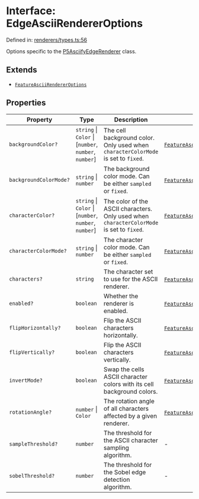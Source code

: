 # Interface: EdgeAsciiRendererOptions

Defined in: [renderers/types.ts:56](https://github.com/humanbydefinition/p5.asciify/blob/890d7feb185e00ea8c8a849059b23cc3e18e7138/src/lib/renderers/types.ts#L56)

Options specific to the [P5AsciifyEdgeRenderer](../namespaces/renderer2d/namespaces/feature/classes/P5AsciifyEdgeRenderer.md) class.

## Extends

- [`FeatureAsciiRendererOptions`](FeatureAsciiRendererOptions.md)

## Properties

| Property                                                | Type                                                    | Description                                                                               | Inherited from                                                                                                                              | Defined in                                                                                                                                            |
| ------------------------------------------------------- | ------------------------------------------------------- | ----------------------------------------------------------------------------------------- | ------------------------------------------------------------------------------------------------------------------------------------------- | ----------------------------------------------------------------------------------------------------------------------------------------------------- |
| <a id="backgroundcolor"></a> `backgroundColor?`         | `string` \| `Color` \| \[`number`, `number`, `number`\] | The cell background color. Only used when `characterColorMode` is set to `fixed`.         | [`FeatureAsciiRendererOptions`](FeatureAsciiRendererOptions.md).[`backgroundColor`](FeatureAsciiRendererOptions.md#backgroundcolor)         | [renderers/types.ts:27](https://github.com/humanbydefinition/p5.asciify/blob/890d7feb185e00ea8c8a849059b23cc3e18e7138/src/lib/renderers/types.ts#L27) |
| <a id="backgroundcolormode"></a> `backgroundColorMode?` | `string` \| `number`                                    | The background color mode. Can be either `sampled` or `fixed`.                            | [`FeatureAsciiRendererOptions`](FeatureAsciiRendererOptions.md).[`backgroundColorMode`](FeatureAsciiRendererOptions.md#backgroundcolormode) | [renderers/types.ts:30](https://github.com/humanbydefinition/p5.asciify/blob/890d7feb185e00ea8c8a849059b23cc3e18e7138/src/lib/renderers/types.ts#L30) |
| <a id="charactercolor"></a> `characterColor?`           | `string` \| `Color` \| \[`number`, `number`, `number`\] | The color of the ASCII characters. Only used when `characterColorMode` is set to `fixed`. | [`FeatureAsciiRendererOptions`](FeatureAsciiRendererOptions.md).[`characterColor`](FeatureAsciiRendererOptions.md#charactercolor)           | [renderers/types.ts:21](https://github.com/humanbydefinition/p5.asciify/blob/890d7feb185e00ea8c8a849059b23cc3e18e7138/src/lib/renderers/types.ts#L21) |
| <a id="charactercolormode"></a> `characterColorMode?`   | `string` \| `number`                                    | The character color mode. Can be either `sampled` or `fixed`.                             | [`FeatureAsciiRendererOptions`](FeatureAsciiRendererOptions.md).[`characterColorMode`](FeatureAsciiRendererOptions.md#charactercolormode)   | [renderers/types.ts:24](https://github.com/humanbydefinition/p5.asciify/blob/890d7feb185e00ea8c8a849059b23cc3e18e7138/src/lib/renderers/types.ts#L24) |
| <a id="characters"></a> `characters?`                   | `string`                                                | The character set to use for the ASCII renderer.                                          | [`FeatureAsciiRendererOptions`](FeatureAsciiRendererOptions.md).[`characters`](FeatureAsciiRendererOptions.md#characters)                   | [renderers/types.ts:18](https://github.com/humanbydefinition/p5.asciify/blob/890d7feb185e00ea8c8a849059b23cc3e18e7138/src/lib/renderers/types.ts#L18) |
| <a id="enabled"></a> `enabled?`                         | `boolean`                                               | Whether the renderer is enabled.                                                          | [`FeatureAsciiRendererOptions`](FeatureAsciiRendererOptions.md).[`enabled`](FeatureAsciiRendererOptions.md#enabled)                         | [renderers/types.ts:10](https://github.com/humanbydefinition/p5.asciify/blob/890d7feb185e00ea8c8a849059b23cc3e18e7138/src/lib/renderers/types.ts#L10) |
| <a id="fliphorizontally"></a> `flipHorizontally?`       | `boolean`                                               | Flip the ASCII characters horizontally.                                                   | [`FeatureAsciiRendererOptions`](FeatureAsciiRendererOptions.md).[`flipHorizontally`](FeatureAsciiRendererOptions.md#fliphorizontally)       | [renderers/types.ts:39](https://github.com/humanbydefinition/p5.asciify/blob/890d7feb185e00ea8c8a849059b23cc3e18e7138/src/lib/renderers/types.ts#L39) |
| <a id="flipvertically"></a> `flipVertically?`           | `boolean`                                               | Flip the ASCII characters vertically.                                                     | [`FeatureAsciiRendererOptions`](FeatureAsciiRendererOptions.md).[`flipVertically`](FeatureAsciiRendererOptions.md#flipvertically)           | [renderers/types.ts:42](https://github.com/humanbydefinition/p5.asciify/blob/890d7feb185e00ea8c8a849059b23cc3e18e7138/src/lib/renderers/types.ts#L42) |
| <a id="invertmode"></a> `invertMode?`                   | `boolean`                                               | Swap the cells ASCII character colors with its cell background colors.                    | [`FeatureAsciiRendererOptions`](FeatureAsciiRendererOptions.md).[`invertMode`](FeatureAsciiRendererOptions.md#invertmode)                   | [renderers/types.ts:33](https://github.com/humanbydefinition/p5.asciify/blob/890d7feb185e00ea8c8a849059b23cc3e18e7138/src/lib/renderers/types.ts#L33) |
| <a id="rotationangle"></a> `rotationAngle?`             | `number` \| `Color`                                     | The rotation angle of all characters affected by a given renderer.                        | [`FeatureAsciiRendererOptions`](FeatureAsciiRendererOptions.md).[`rotationAngle`](FeatureAsciiRendererOptions.md#rotationangle)             | [renderers/types.ts:36](https://github.com/humanbydefinition/p5.asciify/blob/890d7feb185e00ea8c8a849059b23cc3e18e7138/src/lib/renderers/types.ts#L36) |
| <a id="samplethreshold"></a> `sampleThreshold?`         | `number`                                                | The threshold for the ASCII character sampling algorithm.                                 | -                                                                                                                                           | [renderers/types.ts:61](https://github.com/humanbydefinition/p5.asciify/blob/890d7feb185e00ea8c8a849059b23cc3e18e7138/src/lib/renderers/types.ts#L61) |
| <a id="sobelthreshold"></a> `sobelThreshold?`           | `number`                                                | The threshold for the Sobel edge detection algorithm.                                     | -                                                                                                                                           | [renderers/types.ts:58](https://github.com/humanbydefinition/p5.asciify/blob/890d7feb185e00ea8c8a849059b23cc3e18e7138/src/lib/renderers/types.ts#L58) |
